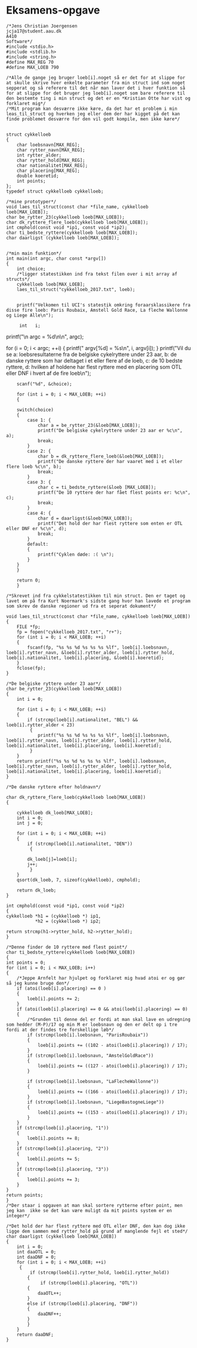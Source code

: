 # Eksamens-opgave

    /*Jens Christian Joergensen
    jcja17@student.aau.dk
    A410
    Software*/
    #include <stdio.h>
    #include <stdlib.h>
    #include <string.h>
    #define MAX_REG 70
    #define MAX_LOEB 790

    /*Alle de gange jeg bruger loeb[i].noget så er det for at slippe for at skulle skrive hver enkelte parameter fra min struct ind som noget sepperat og så referere til det når man laver det i hver funktion så for at slippe for det bruger jeg loeb[i].noget som bare referere til den bestemte ting i min struct og det er en *Kristian Otte har vist og forklaret mig*/
    /*Mit program kan desværre ikke køre, da det har et problem i min leas_til_struct og hverken jeg eller dem der har kigget på det kan finde problemet desværre for den vil godt kompile, men ikke køre*/

    
    struct cykkelloeb
    {
        char loebsnavn[MAX_REG];
        char rytter_navn[MAX_REG];
        int rytter_alder;
        char rytter_hold[MAX_REG];
        char nationalitet[MAX_REG];
        char placering[MAX_REG];
        double koeretid;
        int points;
    };
    typedef struct cykkelloeb cykkelloeb;

    /*mine prototyper*/
    void laes_til_struct(const char *file_name, cykkelloeb loeb[MAX_LOEB]);
    char be_rytter_23(cykkelloeb loeb[MAX_LOEB]);
    char dk_ryttere_flere_loeb(cykkelloeb loeb[MAX_LOEB]);
    int cmphold(const void *ip1, const void *ip2);
    char ti_bedste_ryttere(cykkelloeb loeb[MAX_LOEB]);
    char daarligst (cykkelloeb loeb[MAX_LOEB]);
    
    
    /*min main funktion*/
    int main(int argc, char const *argv[])
    {
        int choice;
        /*ligger statestikken ind fra tekst filen over i mit array af structs*/
        cykkelloeb loeb[MAX_LOEB];
        laes_til_struct("cykkelloeb_2017.txt", loeb);


        printf("Velkomen til UCI's statestik omkring foraarsklassikere fra disse fire loeb: Paris Roubaix, Amstell Gold Race, La fleche Wallonne og Liege Alle\n");

         int   i;

   printf("\n  argc = %d\n\n", argc);

   for (i = 0; i < argc; ++i)
    {
      printf("   argv[%d] = %s\n", i, argv[i]);
    }
        printf("Vil du se a: loebsresultaterne fra de belgiske cykelryttere under 23 aar, b: de danske ryttere som har deltaget i et eller flere af de loeb, c: de 10 bedste ryttere, d: hvilken af holdene har flest ryttere med en placering som OTL eller DNF i hvert af de fire loeb\n");

        scanf("%d", &choice);

        for (int i = 0; i < MAX_LOEB; ++i)
        {
            
        switch(choice)
        {
            case 1: {
                char a = be_rytter_23(&loeb[MAX_LOEB]);
                printf("De belgiske cykelryttere under 23 aar er %c\n", a);
                break;
            }
            case 2: {
                char b = dk_ryttere_flere_loeb(&loeb[MAX_LOEB]);
                printf("De danske ryttere der har vaaret med i et eller flere loeb %c\n", b);
                break;
            }
            case 3: {
                char c = ti_bedste_ryttere(&loeb [MAX_LOEB]);
                printf("De 10 ryttere der har fået flest points er: %c\n", c);
                break;
            }
            case 4: {
                char d = daarligst(&loeb[MAX_LOEB]);
                printf("Det hold der har flest ryttere som enten er OTL eller DNF er %c\n", d);
                break;
            }
            default:
            {
                printf("Cyklen døde: :( \n");
            }
        }
        }
        
        return 0;
        }

    /*Skrevet ind fra cykkelstatestikken til min struct. Den er taget og lavet om på fra Kurt Noermark's sidste gang hvor han lavede et program som skrev de danske regioner ud fra et seperat dokument*/

    void laes_til_struct(const char *file_name, cykkelloeb loeb[MAX_LOEB])
    {
        FILE *fp;
        fp = fopen("cykkelloeb_2017.txt", "r+");
        for (int i = 0; i < MAX_LOEB; ++i)
        {
            fscanf(fp, "%s %s %d %s %s %s %lf", loeb[i].loebsnavn, loeb[i].rytter_navn, &loeb[i].rytter_alder, loeb[i].rytter_hold, loeb[i].nationalitet, loeb[i].placering, &loeb[i].koeretid);
        }
        fclose(fp);
    }

    /*De belgiske ryttere under 23 aar*/
    char be_rytter_23(cykkelloeb loeb[MAX_LOEB])
    {
        int i = 0;

        for (int i = 0; i < MAX_LOEB; ++i)
        {
            if (strcmp(loeb[i].nationalitet, "BEL") && loeb[i].rytter_alder < 23)
             {
                printf("%s %s %d %s %s %s %lf", loeb[i].loebsnavn, loeb[i].rytter_navn, loeb[i].rytter_alder, loeb[i].rytter_hold, loeb[i].nationalitet, loeb[i].placering, loeb[i].koeretid);
             }
        }
        return printf("%s %s %d %s %s %s %lf", loeb[i].loebsnavn, loeb[i].rytter_navn, loeb[i].rytter_alder, loeb[i].rytter_hold, loeb[i].nationalitet, loeb[i].placering, loeb[i].koeretid);
    }

    /*De danske ryttere efter holdnavn*/

    char dk_ryttere_flere_loeb(cykkelloeb loeb[MAX_LOEB])
    {

        cykkelloeb dk_loeb[MAX_LOEB];
        int i = 0;
        int j = 0;

        for (int i = 0; i < MAX_LOEB; ++i)
        {
            if (strcmp(loeb[i].nationalitet, "DEN"))
             {

            dk_loeb[j]=loeb[i];
            j++;
             }
        }
        qsort(dk_loeb, 7, sizeof(cykkelloeb), cmphold);

        return dk_loeb;
    }

    int cmphold(const void *ip1, const void *ip2)
    {
    cykkelloeb *h1 = (cykkelloeb *) ip1,
               *h2 = (cykkelloeb *) ip2;

    return strcmp(h1->rytter_hold, h2->rytter_hold);
    }
    
    /*Denne finder de 10 ryttere med flest point*/
    char ti_bedste_ryttere(cykkelloeb loeb[MAX_LOEB])
    {
    int points = 0;
    for (int i = 0; i < MAX_LOEB; i++)
    {
        /*Jeppe Arnfelt har hjulpet og forklaret mig hvad atoi er og gør så jeg kunne bruge den*/
        if (atoi(loeb[i].placering) == 0 )
        {
            loeb[i].points += 2;
        }
        if (atoi(loeb[i].placering) == 0 && atoi(loeb[i].placering) == 0)
        {
            /*Grunden til denne del er fordi at man skal lave en udregning som hedder (M-P)/17 og min M er loebsnavn og den er delt op i tre fordi at der findes tre forskellige løb*/
            if (strcmp(loeb[i].loebsnavn, "ParisRoubaix"))
            {
                loeb[i].points += ((102 - atoi(loeb[i].placering)) / 17);
            }
            if (strcmp(loeb[i].loebsnavn, "AmstelGoldRace"))
            {
                loeb[i].points += ((127 - atoi(loeb[i].placering)) / 17);
            }

            if (strcmp(loeb[i].loebsnavn, "LaFlecheWallonne"))
            {
                loeb[i].points += ((166 - atoi(loeb[i].placering)) / 17);
            }
            if (strcmp(loeb[i].loebsnavn, "LiegeBastogneLiege"))
            {
                loeb[i].points += ((153 - atoi(loeb[i].placering)) / 17);
            }
        }
        if (strcmp(loeb[i].placering, "1"))
        {
            loeb[i].points += 8;
        }
        if (strcmp(loeb[i].placering, "2"))
        {
            loeb[i].points += 5;
        }
        if (strcmp(loeb[i].placering, "3"))
        {
            loeb[i].points += 3;
        }
    }
    return points;
    }
    /*Der staar i opgaven at man skal sortere rytterne efter point, men jeg kan  ikke se det kan være muligt da mit points system er en integer*/

    /*Det hold der har flest ryttere med OTL eller DNF, den kan dog ikke ligge dem sammen med rytter_hold på grund af manglende fejl et sted*/
    char daarligst (cykkelloeb loeb[MAX_LOEB])
    {
        int i = 0;
        int daaOTL = 0;
        int daaDNF = 0;
        for (int i = 0; i < MAX_LOEB; ++i)
         {
             if (strcmp(loeb[i].rytter_hold, loeb[i].rytter_hold))
            {
                 if (strcmp(loeb[i].placering, "OTL"))
            {
                daaOTL++;
            }
            else if (strcmp(loeb[i].placering, "DNF"))
            {
                daaDNF++;
            }
            }
        }
        return daaDNF;
    }
